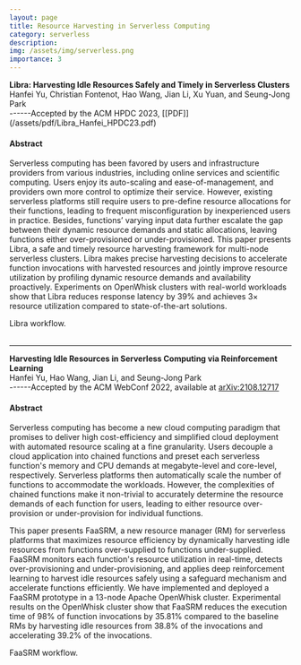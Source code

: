 ```yaml
---
layout: page
title: Resource Harvesting in Serverless Computing
category: serverless
description:
img: /assets/img/serverless.png
importance: 3
---
```


<div class="title"><strong>Libra: Harvesting Idle Resources Safely and Timely in Serverless Clusters</strong></div>
<div class="author">
    Hanfei Yu, Christian Fontenot, Hao Wang, Jian Li, Xu Yuan, and Seung-Jong Park
</div>
<!-- <div class="periodical"> -->
------Accepted by the ACM HPDC 2023, [[PDF]](/assets/pdf/Libra_Hanfei_HPDC23.pdf)
<!-- </div> -->

<br />


#### Abstract

Serverless computing has been favored by users and infrastructure providers from various industries, including online services and scientific computing. Users enjoy its auto-scaling and ease-of-management, and providers own more control to optimize their service. However, existing serverless platforms still require users to pre-define resource allocations for their functions, leading to frequent misconfiguration by inexperienced users in practice. Besides, functions’ varying input data further escalate the gap between their dynamic resource demands and static allocations, leaving functions either over-provisioned or under-provisioned. This paper presents Libra, a safe and timely resource harvesting framework for multi-node serverless clusters. Libra makes precise harvesting decisions to accelerate function invocations with harvested resources and jointly improve resource utilization by profiling dynamic resource demands and availability proactively. Experiments on OpenWhisk clusters with real-world workloads show that Libra reduces response latency by 39% and achieves 3× resource utilization compared to state-of-the-art solutions. 

<div class="row">
    <div class="col-sm col-md-9 mt-3 mt-md-0 mx-auto d-block">
        <img class="img-fluid" src="{{ '/assets/img/libra.png' | relative_url }}" alt="" />
    </div>
</div>
<div class="caption">
    Libra workflow.
</div>
<br />

---

<div class="title"><strong>Harvesting Idle Resources in Serverless Computing via Reinforcement Learning</strong></div>
<div class="author">
    Hanfei Yu, Hao Wang, Jian Li, and Seung-Jong Park
</div>
------Accepted by the ACM WebConf 2022, available at <a href="https://arxiv.org/abs/2108.12717">arXiv:2108.12717</a>


<!-- <div>
    <div class="title">Harvesting Idle Resources in Serverless Computing via Reinforcement Learning</div>
    <div class="author">
        Hanfei Yu, <em>Hao Wang</em>,Jian Li, and Seung-Jong Park
    </div>

    <div class="periodical">
        Available at <a href="https://arxiv.org/abs/2108.12717">arXiv:2108.12717</a>, 2021
    </div>
</div> -->

<br />

#### Abstract

Serverless computing has become a new cloud computing paradigm that promises to deliver high cost-efficiency and
simplified cloud deployment with automated resource scaling at a fine granularity. Users decouple a cloud application
into chained functions and preset each serverless function's memory and CPU demands at megabyte-level and core-level,
respectively. Serverless platforms then automatically scale the number of functions to accommodate the workloads.
However, the complexities of chained functions make it non-trivial to accurately determine the resource demands of each
function for users, leading to either resource over-provision or under-provision for individual functions.

This paper presents FaaSRM, a new resource manager (RM) for serverless platforms that maximizes resource efficiency by
dynamically harvesting idle resources from functions over-supplied to functions under-supplied. FaaSRM monitors each
function's resource utilization in real-time, detects over-provisioning and under-provisioning, and applies deep
reinforcement learning to harvest idle resources safely using a safeguard mechanism and accelerate functions
efficiently. We have implemented and deployed a FaaSRM prototype in a 13-node Apache OpenWhisk cluster. Experimental
results on the OpenWhisk cluster show that FaaSRM reduces the execution time of 98% of function invocations by 35.81%
compared to the baseline RMs by harvesting idle resources from 38.8% of the invocations and accelerating 39.2% of the
invocations.

<!-- Every project has a beautiful feature showcase page.
It's easy to include images in a flexible 3-column grid format.
Make your photos 1/3, 2/3, or full width.

To give your project a background in the portfolio page, just add the img tag to the front matter like so:

    ---
    layout: page
    title: project
    description: a project with a background image
    img: /assets/img/12.jpg
    --- -->

<!-- <div class="row">
    <div class="col-sm mt-3 mt-md-0">
        <img class="img-fluid rounded z-depth-1" src="{{ '/assets/img/1.jpg' | relative_url }}" alt="" title="example image"/>
    </div>
    <div class="col-sm mt-3 mt-md-0">
        <img class="img-fluid rounded z-depth-1" src="{{ '/assets/img/3.jpg' | relative_url }}" alt="" title="example image"/>
    </div>
    <div class="col-sm mt-3 mt-md-0">
        <img class="img-fluid rounded z-depth-1" src="{{ '/assets/img/5.jpg' | relative_url }}" alt="" title="example image"/>
    </div>
</div>
<div class="caption">
    Caption photos easily. On the left, a road goes through a tunnel. Middle, leaves artistically fall in a hipster photoshoot. Right, in another hipster photoshoot, a lumberjack grasps a handful of pine needles.
</div> -->
<div class="row">
    <div class="col-sm mt-3 mt-md-0 mx-auto d-block">
        <img class="img-fluid" src="{{ '/assets/img/faasrm-workflow.png' | relative_url }}" alt="" />
    </div>
</div>
<div class="caption">
    FaaSRM workflow.
</div>


<!-- You can also put regular text between your rows of images.
Say you wanted to write a little bit about your project before you posted the rest of the images.
You describe how you toiled, sweated, *bled* for your project, and then... you reveal it's glory in the next row of images. -->

<!-- 
<div class="row justify-content-sm-center">
    <div class="col-sm-8 mt-3 mt-md-0">
        <img class="img-fluid rounded z-depth-1" src="{{ '/assets/img/6.jpg' | relative_url }}" alt="" title="example image"/>
    </div>
    <div class="col-sm-4 mt-3 mt-md-0">
        <img class="img-fluid rounded z-depth-1" src="{{ '/assets/img/11.jpg' | relative_url }}" alt="" title="example image"/>
    </div>
</div>
<div class="caption">
    You can also have artistically styled 2/3 + 1/3 images, like these.
</div>


The code is simple.
Just wrap your images with `<div class="col-sm">` and place them inside `<div class="row">` (read more about the <a href="https://getbootstrap.com/docs/4.4/layout/grid/" target="_blank">Bootstrap Grid</a> system).
To make images responsive, add `img-fluid` class to each; for rounded corners and shadows use `rounded` and `z-depth-1` classes.
Here's the code for the last row of images above:

```html
<div class="row justify-content-sm-center">
    <div class="col-sm-8 mt-3 mt-md-0">
        <img class="img-fluid rounded z-depth-1" src="{{ '/assets/img/6.jpg' | relative_url }}" alt="" title="example image"/>
    </div>
    <div class="col-sm-4 mt-3 mt-md-0">
        <img class="img-fluid rounded z-depth-1" src="{{ '/assets/img/11.jpg' | relative_url }}" alt="" title="example image"/>
    </div>
</div>
``` -->